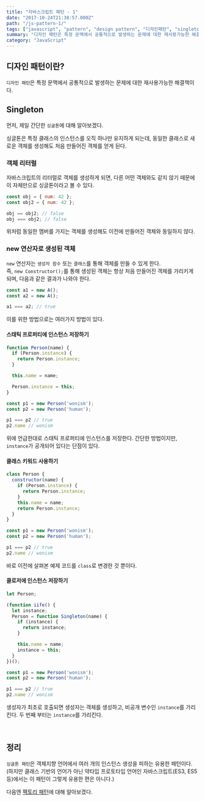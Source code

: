 ```yaml
---
title: "자바스크립트 패턴 - 1"
date: "2017-10-24T21:38:57.000Z"
path: "/js-pattern-1/"
tags: ["javascript", "pattern", "design pattern", "디자인패턴", "singleton", "싱글톤"]
summary: "디자인 패턴은 특정 문맥에서 공통적으로 발생하는 문제에 대한 재사용가능한 해결책이다. 먼저, 제일 간단한 싱글톤에 대해 알아보겠다."
category: "JavaScript"
---
```


## 디자인 패턴이란?
`디자인 패턴`은 특정 문맥에서 공통적으로 발생하는 문제에 대한 재사용가능한 해결책이다.

## Singleton
먼저, 제일 간단한 `싱글톤`에 대해 알아보겠다.

싱글톤은 특정 클래스의 인스턴스를 오직 하나만 유지하게 되는데, 동일한 클래스로 새로운 객체를 생성해도 처음 만들어진 객체를 얻게 된다.

### 객체 리터럴

자바스크립트의 리터럴로 객체를 생성하게 되면, 다른 어떤 객체와도 같지 않기 때문에 이 자체만으로 싱글톤이라고 볼 수 있다.

```js
const obj = { num: 42 };
const obj2 = { num: 42 };

obj == obj2; // false
obj === obj2; // false
```

위처럼 동일한 멤버를 가지는 객체를 생성해도 이전에 만들어진 객체와 동일하지 않다.

### new 연산자로 생성된 객체
`new` 연산자는 `생성자 함수` 또는 `클래스`를 통해 객체를 만들 수 있게 한다.<br />
즉, `new Constructor();`를 통해 생성된 객체는 항상 처음 만들어진 객체를 가리키게 되며, 다음과 같은 결과가 나와야 한다.

```js
const a1 = new A();
const a2 = new A();

a1 === a2; // true
```

이를 위한 방법으로는 여러가지 방법이 있다.

#### 스태틱 프로퍼티에 인스턴스 저장하기

```js
function Person(name) {
  if (Person.instance) {
    return Person.instance;
  }

  this.name = name;

  Person.instance = this;
}

const p1 = new Person('wonism');
const p2 = new Person('human');

p1 === p2 // true
p2.name // wonism
```

위에 언급한대로 스태틱 프로퍼티에 인스턴스를 저장한다.
간단한 방법이지만, `instance`가 공개되어 있다는 단점이 있다.

#### 클래스 키워드 사용하기

```js
class Person {
  constructor(name) {
    if (Person.instance) {
      return Person.instance;
    }
    this.name = name;
    return Person.instance;
  }
}

const p1 = new Person('wonism');
const p2 = new Person('human');

p1 === p2 // true
p2.name // wonism
```

바로 이전에 살펴본 예제 코드를 `class`로 변경한 것 뿐이다.

#### 클로저에 인스턴스 저장하기

```js
let Person;

(function iife() {
  let instance;
  Person = function Singleton(name) {
    if (instance) {
      return instance;
    }

    this.name = name;
    instance = this;
  }
})();

const p1 = new Person('wonism');
const p2 = new Person('human');

p1 === p2 // true
p2.name // wonism
```

생성자가 최초로 호출되면 생성자는 객체를 생성하고, 비공개 변수인 `instance`를 가리킨다. 두 번째 부터는 `instance`를 가리킨다.

<br />

## 정리
`싱글톤 패턴`은 객체지향 언어에서 여러 개의 인스턴스 생성을 피하는 유용한 패턴이다.<br />
(하지만 클래스 기반의 언어가 아닌 약타입 프로토타입 언어인 자바스크립트(ES3, ES5 등)에서는 이 패턴이 그렇게 유용한 편은 아니다.)

다음엔 [팩토리 패턴](/js-pattern-2/)에 대해 알아보겠다.
